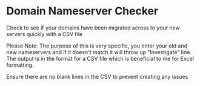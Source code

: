 # Domain Nameserver Checker
Check to see if your domains have been migrated across to your new servers quickly with a CSV file

Please Note: The purpose of this is very specific, you enter your old and new nameservers and if it doesn't match it will throw up "Investigate" line. The output is in the format for a CSV file which is beneficial to me for Excel formatting.

Ensure there are no blank lines in the CSV to prevent creating any issues